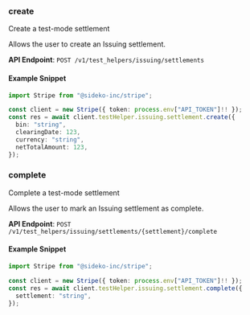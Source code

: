 
### create <a name="create"></a>
Create a test-mode settlement

<p>Allows the user to create an Issuing settlement.</p>

**API Endpoint**: `POST /v1/test_helpers/issuing/settlements`

#### Example Snippet

```typescript
import Stripe from "@sideko-inc/stripe";

const client = new Stripe({ token: process.env["API_TOKEN"]!! });
const res = await client.testHelper.issuing.settlement.create({
  bin: "string",
  clearingDate: 123,
  currency: "string",
  netTotalAmount: 123,
});
```

### complete <a name="complete"></a>
Complete a test-mode settlement

<p>Allows the user to mark an Issuing settlement as complete.</p>

**API Endpoint**: `POST /v1/test_helpers/issuing/settlements/{settlement}/complete`

#### Example Snippet

```typescript
import Stripe from "@sideko-inc/stripe";

const client = new Stripe({ token: process.env["API_TOKEN"]!! });
const res = await client.testHelper.issuing.settlement.complete({
  settlement: "string",
});
```
